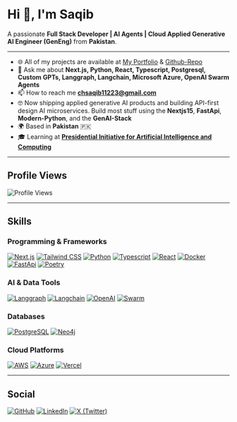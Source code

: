 # Hi 👋, I'm Saqib

A passionate **Full Stack Developer | AI Agents | Cloud Applied Generative AI Engineer (GenEng)** from **Pakistan**.

---

- 🌐 All of my projects are available at [My Portfolio](https://portfolio-sanity-drizzle.vercel.app/) & [Github-Repo](https://github.com/Ch-Saqib)
- 💬 Ask me about **Next.js, Python, React, Typescript, Postgresql, Custom GPTs, Langgraph, Langchain, Microsoft Azure, OpenAI Swarm Agents**
- 📫 How to reach me **chsaqib11223@gmail.com**
- 🤓 Now shipping applied generative AI products and building API-first design AI microservices. Build most stuff using the **Nextjs15**, **FastApi**, **Modern-Python**, and the **GenAI-Stack**
- 🌍 Based in **Pakistan** 🇵🇰
- 🎓 Learning at **[Presidential Initiative for Artificial Intelligence and Computing](https://www.piaic.com/)**

---

## Profile Views

![Profile Views](https://komarev.com/ghpvc/?username=Ch-Saqib&color=blue&style=flat-square)

---

## Skills

### Programming & Frameworks
[![Next.js](https://img.shields.io/badge/-Next.js-000000?style=flat-square&logo=next.js&logoColor=white)](https://nextjs.org/)
[![Tailwind CSS](https://img.shields.io/badge/-TailwindCSS-06B6D4?style=flat-square&logo=tailwindcss&logoColor=white)](https://tailwindcss.com/)
[![Python](https://img.shields.io/badge/-Python-3776AB?style=flat-square&logo=python&logoColor=white)](https://www.python.org/)
[![Typescript](https://img.shields.io/badge/-Typescript-007ACC?style=flat-square&logo=typescript&logoColor=white)](https://www.typescriptlang.org/)
[![React](https://img.shields.io/badge/-React-61DAFB?style=flat-square&logo=react&logoColor=black)](https://react.dev/)
[![Docker](https://img.shields.io/badge/-Docker-2496ED?style=flat-square&logo=docker&logoColor=white)](https://www.docker.com/)
[![FastApi](https://img.shields.io/badge/-FastApi-3776AB?style=flat-square&logo=fastapi&logoColor=black)](https://fastapi.tiangolo.com/)
[![Poetry](https://img.shields.io/badge/-Poetry-3776AB?style=flat-square&logo=poetry&logoColor=green)](https://python-poetry.org/)


### AI & Data Tools
[![Langgraph](https://img.shields.io/badge/-Langgraph-000000?style=flat-square&logo=langchain&logoColor=white)](https://www.langchain.com/langgraph)
[![Langchain](https://img.shields.io/badge/-Langchain-000000?style=flat-square&logo=langchain&logoColor=white)](https://www.langchain.com/langchain)
[![OpenAI](https://img.shields.io/badge/-OpenAI-412991?style=flat-square&logo=openai&logoColor=white)](https://openai.com/)
[![Swarm](https://img.shields.io/badge/-OpenAISwarm-412991?style=flat-square&logo=openai&logoColor=white)](https://github.com/openai/swarm)


### Databases
[![PostgreSQL](https://img.shields.io/badge/-PostgreSQL-4169E1?style=flat-square&logo=postgresql&logoColor=white)](https://www.postgresql.org/)
[![Neo4j](https://img.shields.io/badge/-Neo4j-008CC1?style=flat-square&logo=neo4j&logoColor=white)](https://neo4j.com/)

### Cloud Platforms
[![AWS](https://img.shields.io/badge/-AWS-232F3E?style=flat-square&logo=amazon&logoColor=white)](https://aws.amazon.com/free/?gclid=CjwKCAjwo6GyBhBwEiwAzQTmczygsthYWLASn6wUJoHTPsuCwLsDK7_Hszh2hME_8Rb5-u-lkK823BoC4DsQAvD_BwE&trk=3ab2e58b-706c-483a-b823-4661209f3fa5&sc_channel=ps&ef_id=CjwKCAjwo6GyBhBwEiwAzQTmczygsthYWLASn6wUJoHTPsuCwLsDK7_Hszh2hME_8Rb5-u-lkK823BoC4DsQAvD_BwE:G:s&s_kwcid=AL!4422!3!676949700693!e!!g!!azure!20656884922!151388762301&all-free-tier.sort-by=item.additionalFields.SortRank&all-free-tier.sort-order=asc&awsf.Free%20Tier%20Types=*all&awsf.Free%20Tier%20Categories=*all)
[![Azure](https://img.shields.io/badge/-Azure-0078D4?style=flat-square&logo=microsoft-azure&logoColor=white)](https://azure.microsoft.com/en-us/free/search/?ef_id=_k_CjwKCAjwo6GyBhBwEiwAzQTmc3vyGp8R6s8x7BgEx5OcjYiwXhzSJ6nBb6-ksjDey7N1vLRW8lh7whoCoSwQAvD_BwE_k_&OCID=AIDcmm8ge9eggm_SEM__k_CjwKCAjwo6GyBhBwEiwAzQTmc3vyGp8R6s8x7BgEx5OcjYiwXhzSJ6nBb6-ksjDey7N1vLRW8lh7whoCoSwQAvD_BwE_k_&gad_source=1&gclid=CjwKCAjwo6GyBhBwEiwAzQTmc3vyGp8R6s8x7BgEx5OcjYiwXhzSJ6nBb6-ksjDey7N1vLRW8lh7whoCoSwQAvD_BwE)
[![Vercel](https://img.shields.io/badge/-Vercel-000000?style=flat-square&logo=vercel&logoColor=white)](https://vercel.com/)

---

## Social

[![GitHub](https://img.shields.io/badge/-GitHub-181717?style=flat-square&logo=github&logoColor=white)](https://github.com/Ch-Saqib)
[![LinkedIn](https://img.shields.io/badge/-LinkedIn-0077B5?style=flat-square&logo=linkedin&logoColor=white)](https://www.linkedin.com/in/saqib-imran-537759230/)
[![X (Twitter)](https://img.shields.io/badge/-Twitter-1DA1F2?style=flat-square&logo=X&logoColor=white)](https://x.com/chsaqib11223)
